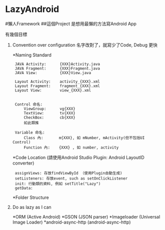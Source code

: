 LazyAndroid
===========

#懶人Framework
##這個Project 是想用最懶的方法寫Android App


有幾個目標

1. Convention over configuration
    名字改對了，就寫少了Code, Debug 更快

    *Naming Standard

        JAVA Activity:      {XXX}Activity.java
        JAVA Fragment:      {XXX}Fragment.java
        JAVA View:          {XXX}View.java

        Layout Activity:    activity_{XXX}.xml
        Layout Fragment:    fragment_{XXX}.xml
        Layout View:        view_{XXX}.xml


        Control 命名:
            ViewGroup:      vg{XXX}
            TextView:       tv{XXX}
            CheckBox:       cb{XXX}
            如此類推

        Variable 命名:
            Class 內:       m{XXX}, 如 mNumber, mActivity(但不包括UI Control)
            Function 內:    {XXX} , 如 number, activity

    *Code Location (請使用Android Studio Plugin: Android LayoutID converter)

        assignViews: 存放findViewById （使用Plugin自動生成)
        setListeners: 存放event, such as setOnClickListener
        init: 行動類的資料, 例如 setTitle("Lazy")
        getData:

    *Folder Structure


2. Do as lazy as I can

    *ORM (Active Android)
    *GSON (JSON parser)
    *Imageloader (Universal Image Loader)
    *android-async-http (android-async-http)

